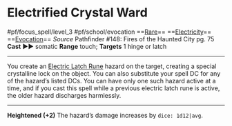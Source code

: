 # Electrified Crystal Ward
#pf/focus_spell/level_3 #pf/school/evocation 
==[Rare](../../../Traits/Rare.md)== ==[Electricity](../../../Traits/Electricity.md)== ==[Evocation](../../../Traits/Evocation.md)==
*Source* Pathfinder #148: Fires of the Haunted City pg. 75
**Cast** ►► somatic
**Range** touch; **Targets** 1 hinge or latch

---
You create an [Electric Latch Rune](../../../Hazards/Electric%20Latch%20Rune.md) hazard on the target, creating a special crystalline lock on the object. You can also substitute your spell DC for any of the hazard’s listed DCs. You can have only one such hazard active at a time, and if you cast this spell while a previous electric latch rune is active, the older hazard discharges harmlessly.

<hr>

**Heightened (+2)** The hazard’s damage increases by `dice: 1d12|avg`.
